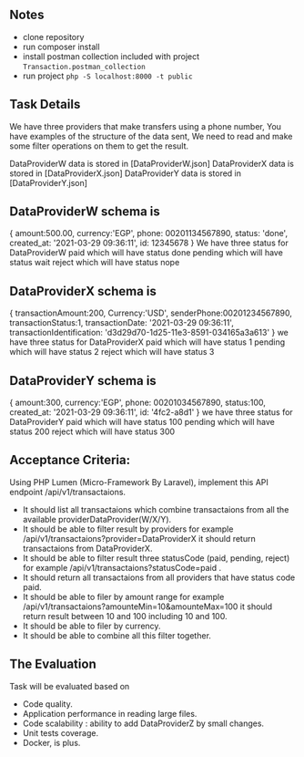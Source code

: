 ## Notes
- clone repository
- run composer install
- install postman collection included with project `Transaction.postman_collection`
- run project `php -S localhost:8000 -t public`

## Task Details

We have three providers that make transfers using a phone number,
You have examples of the structure of the data sent,
We need to read and make some filter operations on them to get the result.

DataProviderW data is stored in [DataProviderW.json]
DataProviderX data is stored in [DataProviderX.json]
DataProviderY data is stored in [DataProviderY.json]

## DataProviderW schema is
{
  amount:500.00,
  currency:'EGP',
  phone: 00201134567890,
  status: 'done',
  created_at: '2021-03-29 09:36:11',
  id: 12345678
}
We have three status for DataProviderW
paid which will have status done
pending which will have status wait
reject which will have status nope

## DataProviderX schema is
{
  transactionAmount:200,
  Currency:'USD',
  senderPhone:00201234567890,
  transactionStatus:1,
  transactionDate: '2021-03-29 09:36:11',
  transactionIdentification: 'd3d29d70-1d25-11e3-8591-034165a3a613'
}
we have three status for DataProviderX
paid which will have status 1
pending which will have status 2
reject which will have status 3

## DataProviderY schema is
{
  amount:300,
  currency:'EGP',
  phone: 00201034567890,
  status:100,
  created_at: '2021-03-29 09:36:11',
  id: '4fc2-a8d1'
}
we have three status for DataProviderY
paid which will have status 100
pending which will have status 200
reject which will have status 300


## Acceptance Criteria: 
Using PHP Lumen (Micro-Framework By Laravel), implement this API endpoint /api/v1/transactaions.

- It should list all transactaions which combine transactaions from all the available providerDataProvider(W/X/Y).
- It should be able to filter result by providers for example /api/v1/transactaions?provider=DataProviderX it should return transactaions from DataProviderX.
- It should be able to filter result three statusCode (paid, pending, reject) for example /api/v1/transactaions?statusCode=paid .
- It should return all transactaions from all providers that have status code paid.
- It should be able to filer by amount range for example /api/v1/transactaions?amounteMin=10&amounteMax=100 it should return result between 10 and 100 including 10 and 100.
- It should be able to filer by currency.
- It should be able to combine all this filter together.


## The Evaluation
Task will be evaluated based on

- Code quality.
- Application performance in reading large files.
- Code scalability : ability to add DataProviderZ by small changes.
- Unit tests coverage.
- Docker, is plus.
